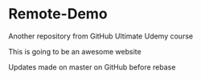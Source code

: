 # Remote-Demo
Another repository from GitHub Ultimate Udemy course

This is going to be an awesome website

Updates made on master on GitHub before rebase
